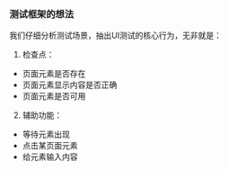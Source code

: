 ### 测试框架的想法

我们仔细分析测试场景，抽出UI测试的核心行为，无非就是：

1. 检查点：
* 页面元素是否存在
* 页面元素显示内容是否正确
* 页面元素是否可用
2. 辅助功能：
* 等待元素出现
* 点击某页面元素
* 给元素输入内容
